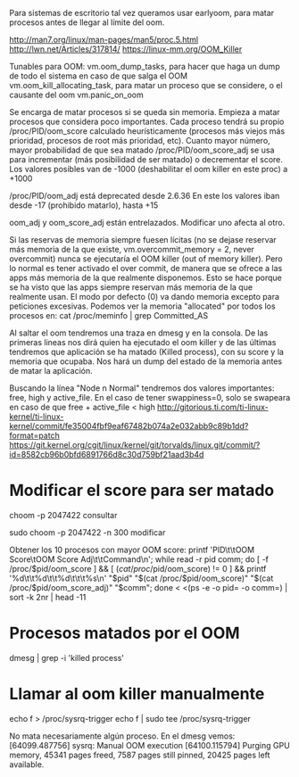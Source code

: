 Para sistemas de escritorio tal vez queramos usar earlyoom, para matar procesos antes de llegar al límite del oom.

http://man7.org/linux/man-pages/man5/proc.5.html
http://lwn.net/Articles/317814/
https://linux-mm.org/OOM_Killer

Tunables para OOM:
vm.oom_dump_tasks, para hacer que haga un dump de todo el sistema en caso de que salga el OOM
vm.oom_kill_allocating_task, para matar un proceso que se considere, o el causante del oom
vm.panic_on_oom

Se encarga de matar procesos si se queda sin memoria. Empieza a matar procesos que considera poco importantes.
Cada proceso tendrá su propio /proc/PID/oom_score calculado heurísticamente (procesos más viejos más prioridad, procesos de root más prioridad, etc). Cuanto mayor número, mayor probabilidad de que sea matado
/proc/PID/oom_score_adj se usa para incrementar (más posibilidad de ser matado) o decrementar el score.
Los valores posibles van de -1000 (deshabilitar el oom killer en este proc) a +1000

/proc/PID/oom_adj está deprecated desde 2.6.36
En este los valores iban desde -17 (prohibido matarlo), hasta +15

oom_adj y oom_score_adj están entrelazados. Modificar uno afecta al otro.

Si las reservas de memoria siempre fuesen lícitas (no se dejase reservar más memoria de la que existe, vm.overcommit_memory = 2, never overcommit) nunca se ejecutaría el OOM killer (out of memory killer).
Pero lo normal es tener activado el over commit, de manera que se ofrece a las apps más memoria de la que realmente disponemos. Esto se hace porque se ha visto que las apps siempre reservan más memoria de la que realmente usan. El modo por defecto (0) va dando memoria excepto para peticiones excesivas.
Podemos ver la memoria "allocated" por todos los procesos en: cat /proc/meminfo | grep Committed_AS


Al saltar el oom tendremos una traza en dmesg y en la consola.
De las primeras lineas nos dirá quien ha ejecutado el oom killer y de las últimas tendremos que aplicación se ha matado (Killed process), con su score y la memoria que ocupaba.
Nos hará un dump del estado de la memoria antes de matar la aplicación.


Buscando la línea "Node n Normal" tendremos dos valores importantes: free, high y active_file.
En el caso de tener swappiness=0, solo se swapeara en caso de que free + active_file < high
  http://gitorious.ti.com/ti-linux-kernel/ti-linux-kernel/commit/fe35004fbf9eaf67482b074a2e032abb9c89b1dd?format=patch
  https://git.kernel.org/cgit/linux/kernel/git/torvalds/linux.git/commit/?id=8582cb96b0bfd6891766d8c30d759bf21aad3b4d


# Modificar el score para ser matado
choom -p 2047422
  consultar

sudo choom -p 2047422 -n 300
  modificar

Obtener los 10 procesos con mayor OOM score:
printf 'PID\t\tOOM Score\tOOM Score Adj\t\tCommand\n'; while read -r pid comm; do [ -f /proc/$pid/oom_score ] && [ $(cat /proc/$pid/oom_score) != 0 ] && printf '%d\t\t%d\t\t%d\t\t\t%s\n' "$pid" "$(cat /proc/$pid/oom_score)" "$(cat /proc/$pid/oom_score_adj)" "$comm"; done < <(ps -e -o pid= -o comm=) | sort -k 2nr | head -11


# Procesos matados por el OOM
dmesg | grep -i 'killed process'


# Llamar al oom killer manualmente
echo f > /proc/sysrq-trigger
echo f | sudo tee /proc/sysrq-trigger

No mata necesariamente algún proceso.
En el dmesg vemos:
[64099.487756] sysrq: Manual OOM execution
[64100.115794] Purging GPU memory, 45341 pages freed, 7587 pages still pinned, 20425 pages left available.
